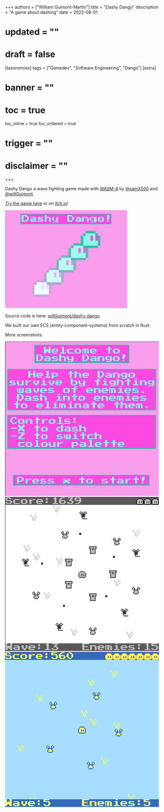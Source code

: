+++
authors = ["William Guimont-Martin"]
title = "Dashy Dango"
description = "A game about dashing"
date = 2022-08-01
# updated = ""
# draft = false
[taxonomies]
tags = ["Gamedev", "Software Engineering", "Dango"]
[extra]
# banner = ""
# toc = true
toc_inline = true
toc_ordered = true
# trigger = ""
# disclaimer = ""
+++

Dashy Dango a wave fighting game made with <a class="external" href="https://wasm4.org/" target="_blank">WASM-4</a> by <a class="external" href="https://github.com/samX500" target="_blank">@samX500</a> and <a class="external" href="https://github.com/willGuimont" target="_blank">@willGuimont</a>.

<a class="external" href="https://willguimont.github.io/dashy-dango/" target="_blank">Try the game here</a> or on <a class="external" href="https://willguimont.itch.io/dashy-dango" target="_blank">itch.io</a>!

![dash dango](DashyDangolong.png)

Source code is here: <a class="external" href="https://github.com/willGuimont/dashy-dango" target="_blank">willGuimont/dashy-dango</a>

We built our own ECS (entity-component-systems) from scratch in Rust.

More screenshots:

![screenshot 1](dashy_1.png)
![screenshot 2](dashy_2.png)
![screenshot 3](dashy_3.png)
